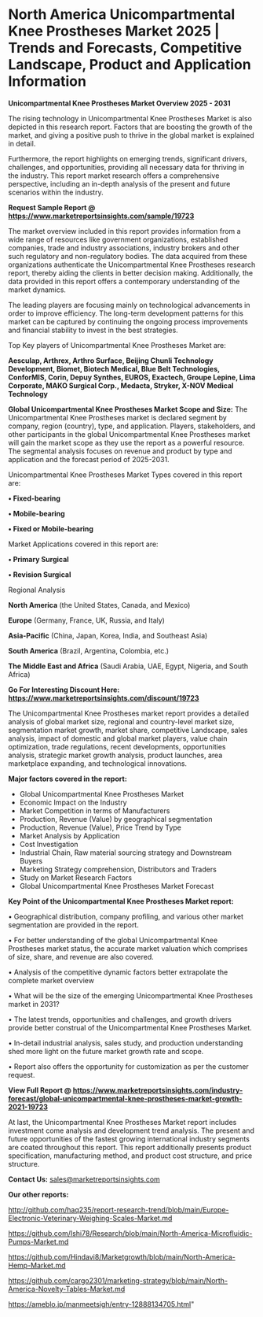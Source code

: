 # North America Unicompartmental Knee Prostheses Market 2025 | Trends and Forecasts, Competitive Landscape, Product and Application Information

<Strong> Unicompartmental Knee Prostheses Market Overview 2025 - 2031</strong>

The rising technology in Unicompartmental Knee Prostheses Market is also depicted in this research report. Factors that are boosting the growth of the market, and giving a positive push to thrive in the global market is explained in detail.

Furthermore, the report highlights on emerging trends, significant drivers, challenges, and opportunities, providing all necessary data for thriving in the industry. This report market research offers a comprehensive perspective, including an in-depth analysis of the present and future scenarios within the industry.

<strong>Request Sample Report @ <a href=https://www.marketreportsinsights.com/sample/19723>https://www.marketreportsinsights.com/sample/19723</a></strong>

The market overview included in this report provides information from a wide range of resources like government organizations, established companies, trade and industry associations, industry brokers and other such regulatory and non-regulatory bodies. The data acquired from these organizations authenticate the Unicompartmental Knee Prostheses research report, thereby aiding the clients in better decision making. Additionally, the data provided in this report offers a contemporary understanding of the market dynamics.

The leading players are focusing mainly on technological advancements in order to improve efficiency. The long-term development patterns for this market can be captured by continuing the ongoing process improvements and financial stability to invest in the best strategies.

Top Key players of Unicompartmental Knee Prostheses Market are:

<strong>Aesculap, Arthrex, Arthro Surface, Beijing Chunli Technology Development, Biomet, Biotech Medical, Blue Belt Technologies, ConforMIS, Corin, Depuy Synthes, EUROS, Exactech, Groupe Lepine, Lima Corporate, MAKO Surgical Corp., Medacta, Stryker, X-NOV Medical Technology</strong>

<strong><b>Global Unicompartmental Knee Prostheses Market Scope and Size:</b></strong>
The Unicompartmental Knee Prostheses market is declared segment by company, region (country), type, and application. Players, stakeholders, and other participants in the global Unicompartmental Knee Prostheses market will gain the market scope as they use the report as a powerful resource. The segmental analysis focuses on revenue and product by type and application and the forecast period of 2025-2031.

Unicompartmental Knee Prostheses Market Types covered in this report are:

<strong>• Fixed-bearing

• Mobile-bearing

• Fixed or Mobile-bearing</strong>

Market Applications covered in this report are:

<strong>• Primary Surgical

• Revision Surgical</strong> 

Regional Analysis

<strong>North America</strong> (the United States, Canada, and Mexico)

<strong>Europe</strong> (Germany, France, UK, Russia, and Italy)

<strong>Asia-Pacific</strong> (China, Japan, Korea, India, and Southeast Asia)

<strong>South America</strong> (Brazil, Argentina, Colombia, etc.)

<strong>The Middle East and Africa</strong> (Saudi Arabia, UAE, Egypt, Nigeria, and South Africa)

<strong>Go For Interesting Discount Here: <a href=https://www.marketreportsinsights.com/discount/19723>https://www.marketreportsinsights.com/discount/19723</a></strong>

The Unicompartmental Knee Prostheses market report provides a detailed analysis of global market size, regional and country-level market size, segmentation market growth, market share, competitive Landscape, sales analysis, impact of domestic and global market players, value chain optimization, trade regulations, recent developments, opportunities analysis, strategic market growth analysis, product launches, area marketplace expanding, and technological innovations.

<strong><b>Major factors covered in the report:</b></strong>
<ul>
  <li>Global Unicompartmental Knee Prostheses Market </li>
  <li>Economic Impact on the Industry</li>
  <li>Market Competition in terms of Manufacturers</li>
  <li>Production, Revenue (Value) by geographical segmentation</li>
  <li>Production, Revenue (Value), Price Trend by Type</li>
  <li>Market Analysis by Application</li>
  <li>Cost Investigation</li>
  <li>Industrial Chain, Raw material sourcing strategy and Downstream Buyers</li>
  <li>Marketing Strategy comprehension, Distributors and Traders</li>
  <li>Study on Market Research Factors</li>
  <li>Global Unicompartmental Knee Prostheses Market Forecast</li>
</ul>

<strong><b>Key Point of the Unicompartmental Knee Prostheses Market report:</b></strong>

• Geographical distribution, company profiling, and various other market segmentation are provided in the report.

• For better understanding of the global Unicompartmental Knee Prostheses market status, the accurate market valuation which comprises of size, share, and revenue are also covered.

• Analysis of the competitive dynamic factors better extrapolate the complete market overview

• What will be the size of the emerging Unicompartmental Knee Prostheses market in 2031?

• The latest trends, opportunities and challenges, and growth drivers provide better construal of the Unicompartmental Knee Prostheses Market.

• In-detail industrial analysis, sales study, and production understanding shed more light on the future market growth rate and scope.

• Report also offers the opportunity for customization as per the customer request.

<strong><b>View Full Report @ <a href=https://www.marketreportsinsights.com/industry-forecast/global-unicompartmental-knee-prostheses-market-growth-2021-19723>https://www.marketreportsinsights.com/industry-forecast/global-unicompartmental-knee-prostheses-market-growth-2021-19723</a></b></strong>


At last, the Unicompartmental Knee Prostheses Market report includes investment come analysis and development trend analysis. The present and future opportunities of the fastest growing international industry segments are coated throughout this report. This report additionally presents product specification, manufacturing method, and product cost structure, and price structure.

<strong>Contact Us:</strong>
sales@marketreportsinsights.com

<strong>Our other reports:</strong>

<a href=http://github.com/haq235/report-research-trend/blob/main/Europe-Electronic-Veterinary-Weighing-Scales-Market.md>http://github.com/haq235/report-research-trend/blob/main/Europe-Electronic-Veterinary-Weighing-Scales-Market.md</a>

<a href=https://github.com/Ishi78/Research/blob/main/North-America-Microfluidic-Pumps-Market.md>https://github.com/Ishi78/Research/blob/main/North-America-Microfluidic-Pumps-Market.md</a>

<a href=https://github.com/Hindavi8/Marketgrowth/blob/main/North-America-Hemp-Market.md>https://github.com/Hindavi8/Marketgrowth/blob/main/North-America-Hemp-Market.md</a>

<a href=https://github.com/cargo2301/marketing-strategy/blob/main/North-America-Novelty-Tables-Market.md>https://github.com/cargo2301/marketing-strategy/blob/main/North-America-Novelty-Tables-Market.md</a>

<a href=https://ameblo.jp/manmeetsigh/entry-12888134705.html>https://ameblo.jp/manmeetsigh/entry-12888134705.html</a>"
